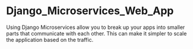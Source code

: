 # Django_Microservices_Web_App
Using Django Microservices allow you to break up your apps into smaller parts that communicate with each other. This can make it simpler to scale the application based on the traffic.
